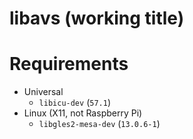 # libavs (working title)

# Requirements

- Universal
  - `libicu-dev` (`57.1`)
- Linux (X11, not Raspberry Pi)
  - `libgles2-mesa-dev` (`13.0.6-1`)

